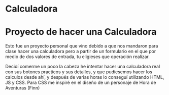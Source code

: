 # Calculadora

<h1>Proyecto de hacer una Calculadora</h1>

<p>Esto fue un proyecto personal que vino debido a que nos mandaron para clase hacer una calculadora pero a partir de un formulario en el que por medio de dos valores de entrada, tu eligieses que operación realizar.</p>
<p>Decidí comerme un poco la cabeza he intentar hacer una calculadora real con sus botones practicos y sus detalles, y que pudiesemos hacer los calculos desde ahí, y después de varias horas lo conseguí utilizando HTML, JS y CSS. Para CSS me inspiré en el diseño de un personaje de Hora de Aventuras (Finn)</p>
